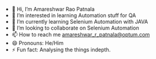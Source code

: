 - 👋 Hi, I’m Amareshwar Rao Patnala
- 👀 I’m interested in learning Automation stuff for QA
- 🌱 I’m currently learning Selenium Automation with JAVA
- 💞️ I’m looking to collaborate on Selenium Automation
- 📫 How to reach me amareshwar_r_patnala@optum.com
- 😄 Pronouns: He/Him
- ⚡ Fun fact: Analysing the things indepth.

<!---
apatnal/apatnal is a ✨ special ✨ repository because its `README.md` (this file) appears on your GitHub profile.
You can click the Preview link to take a look at your changes.
--->
